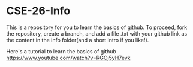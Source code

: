 # CSE-26-Info

This is a repository for you to learn the basics of github. To proceed, fork the repository, create a branch, and add a file <rollnumber>.txt with your github link as the content in the info folder(and a short intro if you like!).

Here's a tutorial to learn the basics of github https://www.youtube.com/watch?v=RGOj5yH7evk
